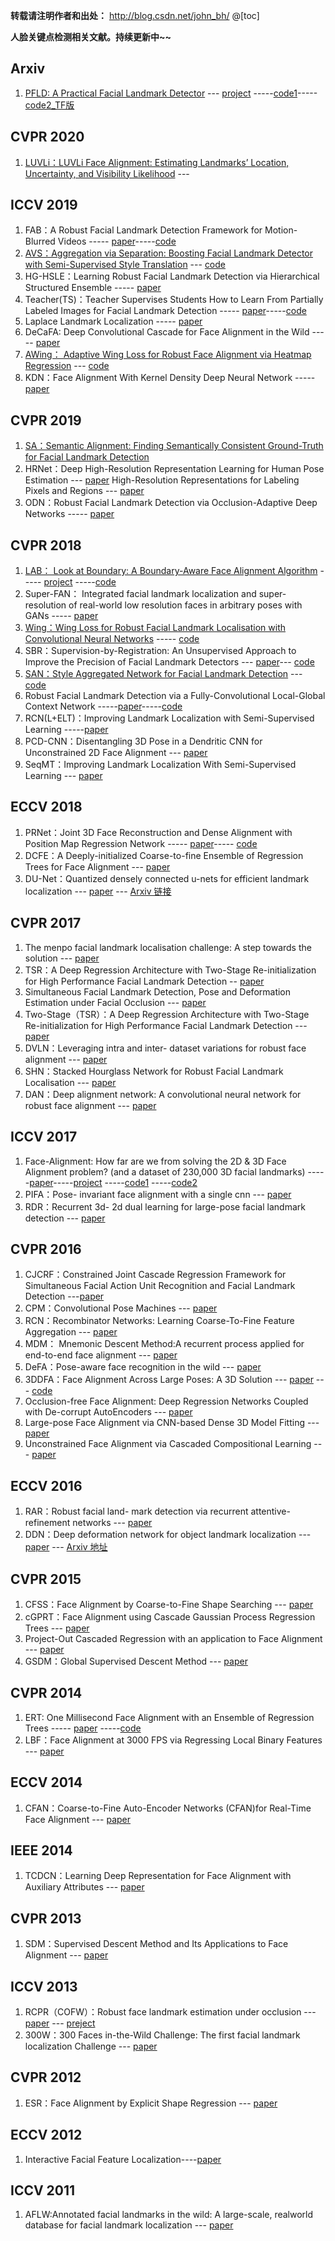 **转载请注明作者和出处：** http://blog.csdn.net/john_bh/
@[toc]

**人脸关键点检测相关文献。持续更新中~~**
## Arxiv
 1. [PFLD: A Practical Facial Landmark Detector](https://blog.csdn.net/john_bh/article/details/104492555) --- [project](https://sites.google.com/view/xjguo/fld) -----[code1](https://drive.google.com/file/d/1n1uZPbM9Wz052aVnlc_3L4gjQHiwfj4B/view)-----[code2_TF版](https://github.com/guoqiangqi/PFLD)
## CVPR 2020
 1. [LUVLi：LUVLi Face Alignment: Estimating Landmarks’ Location, Uncertainty,  and Visibility Likelihood](https://blog.csdn.net/john_bh/article/details/105416543) ---
## ICCV 2019
 1. FAB：A Robust Facial Landmark Detection Framework for Motion-Blurred Videos  ----- [paper](http://openaccess.thecvf.com/content_ICCV_2019/papers/Sun_FAB_A_Robust_Facial_Landmark_Detection_Framework_for_Motion-Blurred_Videos_ICCV_2019_paper.pdf)-----[code](https://github.com/keqiangsun/FAB)
 2. [AVS：Aggregation via Separation: Boosting Facial Landmark Detector with Semi-Supervised Style Translation](https://blog.csdn.net/john_bh/article/details/106524455)  --- [code](https://github.com/thesouthfrog/stylealign)
 3. HG-HSLE：Learning Robust Facial Landmark Detection via Hierarchical Structured Ensemble  -----  [paper](http://openaccess.thecvf.com/content_ICCV_2019/papers/Zou_Learning_Robust_Facial_Landmark_Detection_via_Hierarchical_Structured_Ensemble_ICCV_2019_paper.pdf)
 4. Teacher(TS)：Teacher Supervises Students How to Learn From Partially Labeled Images for Facial Landmark Detection  -----  [paper](http://openaccess.thecvf.com/content_ICCV_2019/papers/Dong_Teacher_Supervises_Students_How_to_Learn_From_Partially_Labeled_Images_ICCV_2019_paper.pdf)-----[code](https://github.com/D-X-Y/landmark-detection)
 5. Laplace Landmark Localization  -----  [paper](http://openaccess.thecvf.com/content_ICCV_2019/papers/Robinson_Laplace_Landmark_Localization_ICCV_2019_paper.pdf)
 6. DeCaFA: Deep Convolutional Cascade for Face Alignment in the Wild ----- [paper](http://openaccess.thecvf.com/content_ICCV_2019/papers/Dapogny_DeCaFA_Deep_Convolutional_Cascade_for_Face_Alignment_in_the_Wild_ICCV_2019_paper.pdf)
 7. [AWing： Adaptive Wing Loss for Robust Face Alignment via Heatmap Regression](https://blog.csdn.net/john_bh/article/details/106380784) --- [code](https://github.com/protossw512/AdaptiveWingLoss)
 8. KDN：Face Alignment With Kernel Density Deep Neural Network ----- [paper](http://openaccess.thecvf.com/content_ICCV_2019/papers/Chen_Face_Alignment_With_Kernel_Density_Deep_Neural_Network_ICCV_2019_paper.pdf)

## CVPR 2019
 1. [SA：Semantic Alignment: Finding Semantically Consistent Ground-Truth for Facial Landmark Detection](https://blog.csdn.net/john_bh/article/details/104497069) 
 2. HRNet：Deep High-Resolution Representation Learning for Human Pose Estimation --- [paper](http://openaccess.thecvf.com/content_CVPR_2019/papers/Sun_Deep_High-Resolution_Representation_Learning_for_Human_Pose_Estimation_CVPR_2019_paper.pdf)
 High-Resolution Representations for Labeling Pixels and Regions --- [paper](https://arxiv.org/pdf/1904.04514.pdf)
 4. ODN：Robust Facial Landmark Detection via Occlusion-Adaptive Deep Networks  -----  [paper](http://openaccess.thecvf.com/content_CVPR_2019/papers/Zhu_Robust_Facial_Landmark_Detection_via_Occlusion-Adaptive_Deep_Networks_CVPR_2019_paper.pdf)

## CVPR 2018
 1. [LAB： Look at Boundary: A Boundary-Aware Face Alignment Algorithm](https://blog.csdn.net/john_bh/article/details/106407928) -----  [project](https://wywu.github.io/projects/LAB/LAB.html) -----[code](https://github.com/wywu/LAB)
 2. Super-FAN： Integrated facial landmark localization and super-resolution of real-world low resolution faces in arbitrary poses with GANs ----- [paper](http://openaccess.thecvf.com/content_cvpr_2018/papers/Bulat_SuperFAN_Integrated_Facial_CVPR_2018_paper.pdf)
 3. [Wing：Wing Loss for Robust Facial Landmark Localisation with Convolutional Neural Networks](https://blog.csdn.net/john_bh/article/details/106302026) ----- [code](https://github.com/TropComplique/wing-loss)
 4. SBR：Supervision-by-Registration: An Unsupervised Approach to Improve the Precision of Facial Landmark Detectors --- [paper](http://openaccess.thecvf.com/content_cvpr_2018/papers/Dong_Supervision-by-Registration_An_Unsupervised_CVPR_2018_paper.pdf)--- [code](https://github.com/D-X-Y/landmark-detection)
 5. [SAN：Style Aggregated Network for Facial Landmark Detection](https://blog.csdn.net/john_bh/article/details/106529239) --- [code](https://github.com/D-X-Y/landmark-detection)
 6. Robust Facial Landmark Detection via a Fully-Convolutional Local-Global Context Network -----[paper](http://openaccess.thecvf.com/content_cvpr_2018/papers/Merget_Robust_Facial_Landmark_CVPR_2018_paper.pdf)-----[code](https://github.com/ashxjain/Robust-Facial-Landmark)
 7. RCN(L+ELT)：Improving Landmark Localization with Semi-Supervised Learning -----[paper](http://openaccess.thecvf.com/content_cvpr_2018/papers/Honari_Improving_Landmark_Localization_CVPR_2018_paper.pdf)
 8. PCD-CNN：Disentangling 3D Pose in a Dendritic CNN for Unconstrained 2D Face Alignment --- [paper](http://openaccess.thecvf.com/content_cvpr_2018/papers/Kumar_Disentangling_3D_Pose_CVPR_2018_paper.pdf)
 9. SeqMT：Improving Landmark Localization With Semi-Supervised Learning --- [paper](http://openaccess.thecvf.com/content_cvpr_2018/papers/Honari_Improving_Landmark_Localization_CVPR_2018_paper.pdf)


## ECCV 2018
 1. PRNet：Joint 3D Face Reconstruction and Dense Alignment with Position Map Regression Network ----- [paper](http://openaccess.thecvf.com/content_ECCV_2018/papers/Yao_Feng_Joint_3D_Face_ECCV_2018_paper.pdf)----- [code](https://github.com/YadiraF/PRNet)
 2. DCFE：A Deeply-initialized Coarse-to-fine Ensemble of Regression Trees for Face Alignment --- [paper](http://openaccess.thecvf.com/content_ECCV_2018/papers/Roberto_Valle_A_Deeply-initialized_Coarse-to-fine_ECCV_2018_paper.pdf)
 3. DU-Net：Quantized densely connected u-nets for efficient landmark localization --- [paper](https://eccv2018.org/openaccess/content_ECCV_2018/papers/Zhiqiang_Tang_Quantized_Densely_Connected_ECCV_2018_paper.pdf) --- [Arxiv 链接](https://arxiv.org/abs/1808.02194)

## CVPR 2017
 1. The menpo facial landmark localisation challenge: A step towards the solution --- [paper](http://openaccess.thecvf.com/content_cvpr_2017_workshops/w33/papers/Zafeiriou_The_Menpo_Facial_CVPR_2017_paper.pdf)
 2. TSR：A Deep Regression Architecture with Two-Stage Re-initialization for High Performance Facial Landmark Detection -- [paper](http://openaccess.thecvf.com/content_cvpr_2017/papers/Lv_A_Deep_Regression_CVPR_2017_paper.pdf)
 3. Simultaneous Facial Landmark Detection, Pose and Deformation Estimation under Facial Occlusion --- [paper](http://openaccess.thecvf.com/content_cvpr_2017/papers/Wu_Simultaneous_Facial_Landmark_CVPR_2017_paper.pdf)
 4. Two-Stage（TSR）：A Deep Regression Architecture with Two-Stage Re-initialization for High Performance Facial Landmark Detection --- [paper](http://openaccess.thecvf.com/content_cvpr_2017/papers/Lv_A_Deep_Regression_CVPR_2017_paper.pdf)
 5. DVLN：Leveraging intra and inter- dataset variations for robust face alignment --- [paper](http://openaccess.thecvf.com/content_cvpr_2017_workshops/w33/papers/Wu_Leveraging_Intra_and_CVPR_2017_paper.pdf)
 6. SHN：Stacked Hourglass Network for Robust Facial Landmark Localisation --- [paper](http://openaccess.thecvf.com/content_cvpr_2017_workshops/w33/papers/Yang_Stacked_Hourglass_Network_CVPR_2017_paper.pdf)
 7. DAN：Deep alignment network: A convolutional neural network for robust face alignment --- [paper](http://openaccess.thecvf.com/content_cvpr_2017_workshops/w33/papers/Kowalski_Deep_Alignment_Network_CVPR_2017_paper.pdf)

## ICCV 2017
 1. Face-Alignment: How far are we from solving the 2D & 3D Face Alignment problem? (and a dataset of 230,000 3D facial landmarks) -----[paper](http://openaccess.thecvf.com/content_ICCV_2017/papers/Bulat_How_Far_Are_ICCV_2017_paper.pdf)-----[project](https://www.adrianbulat.com/face-alignment) -----[code1](https://github.com/1adrianb/2D-and-3D-face-alignment) -----[code2](https://github.com/1adrianb/face-alignment)
 2. PIFA：Pose- invariant face alignment with a single cnn --- [paper](http://openaccess.thecvf.com/content_ICCV_2017/papers/Jourabloo_Pose-Invariant_Face_Alignment_ICCV_2017_paper.pdf)
 3. RDR：Recurrent 3d- 2d dual learning for large-pose facial landmark detection --- [paper](http://openaccess.thecvf.com/content_ICCV_2017/papers/Xiao_Recurrent_3D-2D_Dual_ICCV_2017_paper.pdf)

## CVPR 2016
 1. CJCRF：Constrained Joint Cascade Regression Framework for Simultaneous Facial Action Unit Recognition and Facial Landmark Detection ---[paper](https://www.cv-foundation.org/openaccess/content_cvpr_2016/papers/Wu_Constrained_Joint_Cascade_CVPR_2016_paper.pdf)
 2. CPM：Convolutional Pose Machines --- [paper](https://www.cv-foundation.org/openaccess/content_cvpr_2016/papers/Wei_Convolutional_Pose_Machines_CVPR_2016_paper.pdf)
 3. RCN：Recombinator Networks: Learning Coarse-To-Fine Feature Aggregation --- [paper](https://www.cv-foundation.org/openaccess/content_cvpr_2016/papers/Honari_Recombinator_Networks_Learning_CVPR_2016_paper.pdf)
 4. MDM： Mnemonic Descent Method:A recurrent process applied for end-to-end face alignment --- [paper](https://www.cv-foundation.org/openaccess/content_cvpr_2016/papers/Trigeorgis_Mnemonic_Descent_Method_CVPR_2016_paper.pdf)
 5. DeFA：Pose-aware face recognition in the wild --- [paper](http://openaccess.thecvf.com/content_cvpr_2016/papers/Masi_Pose-Aware_Face_Recognition_CVPR_2016_paper.pdf)
 6. 3DDFA：Face Alignment Across Large Poses: A 3D Solution --- [paper](https://www.cv-foundation.org/openaccess/content_cvpr_2016/papers/Zhu_Face_Alignment_Across_CVPR_2016_paper.pdf) --- [code](https://github.com/cleardusk/3DDFA)
 7. Occlusion-free Face Alignment: Deep Regression Networks Coupled with De-corrupt AutoEncoders --- [paper](https://www.cv-foundation.org/openaccess/content_cvpr_2016/papers/Zhang_Occlusion-Free_Face_Alignment_CVPR_2016_paper.pdf)
 8. Large-pose Face Alignment via CNN-based Dense 3D Model Fitting --- [paper](https://www.cv-foundation.org/openaccess/content_cvpr_2016/papers/Jourabloo_Large-Pose_Face_Alignment_CVPR_2016_paper.pdf)
 9. Unconstrained Face Alignment via Cascaded Compositional Learning --- [paper](https://www.cv-foundation.org/openaccess/content_cvpr_2016/papers/Zhu_Unconstrained_Face_Alignment_CVPR_2016_paper.pdf)

## ECCV 2016
 1. RAR：Robust facial land- mark detection via recurrent attentive-refinement networks --- [paper](http://www.eccv2016.org/files/posters/O-1A-04.pdf)
 2. DDN：Deep deformation network for object landmark localization --- [paper](http://www.eccv2016.org/files/posters/P-3A-25.pdf) --- [Arxiv 地址](https://arxiv.org/pdf/1605.01014.pdf)

## CVPR 2015
 1. CFSS：Face Alignment by Coarse-to-Fine Shape Searching --- [paper](https://www.cv-foundation.org/openaccess/content_cvpr_2015/papers/Zhu_Face_Alignment_by_2015_CVPR_paper.pdf)
 2. cGPRT：Face Alignment using Cascade Gaussian Process Regression Trees --- [paper](https://www.cv-foundation.org/openaccess/content_cvpr_2015/papers/Lee_Face_Alignment_Using_2015_CVPR_paper.pdf)
 3. Project-Out Cascaded Regression with an application to Face Alignment --- [paper](https://www.cv-foundation.org/openaccess/content_cvpr_2015/papers/Tzimiropoulos_Project-Out_Cascaded_Regression_2015_CVPR_paper.pdf)
 4. GSDM：Global Supervised Descent Method --- [paper](https://www.cv-foundation.org/openaccess/content_cvpr_2015/papers/Xiong_Global_Supervised_Descent_2015_CVPR_paper.pdf)

## CVPR 2014
 1. ERT: One Millisecond Face Alignment with an Ensemble of Regression Trees ----- [paper](https://www.cv-foundation.org/openaccess/content_cvpr_2014/papers/Kazemi_One_Millisecond_Face_2014_CVPR_paper.pdf) -----[code](http://dlib.net/imaging.html)
 2. LBF：Face Alignment at 3000 FPS via Regressing Local Binary Features --- [paper](http://openaccess.thecvf.com/content_cvpr_2014/papers/Ren_Face_Alignment_at_2014_CVPR_paper.pdf)

## ECCV 2014
 1. CFAN：Coarse-to-Fine Auto-Encoder Networks (CFAN)for Real-Time Face Alignment --- [paper](http://www.jdl.link/doc/2011/201511618323513060_2014_eccv_coarse-to-fine%20auto-encoder%20networks%20%28cfan%29%20for%20real-time%20face%20alignment_0.pdf)

## IEEE 2014
 1. TCDCN：Learning Deep Representation for Face Alignment with Auxiliary  Attributes --- [paper](https://ieeexplore.ieee.org/abstract/document/7208848)

## CVPR 2013

 1. SDM：Supervised Descent Method and Its Applications to Face Alignment --- [paper](https://www.cv-foundation.org/openaccess/content_cvpr_2013/papers/Xiong_Supervised_Descent_Method_2013_CVPR_paper.pdf)

## ICCV 2013
 1. RCPR（COFW）：Robust face landmark estimation under occlusion --- [paper](http://www.vision.caltech.edu/~xpburgos/papers/ICCV13%20Burgos-Artizzu.pdf) --- [preject](http://www.vision.caltech.edu/xpburgos/ICCV13/)
 2. 300W：300 Faces in-the-Wild Challenge: The first facial landmark localization Challenge --- [paper](https://ibug.doc.ic.ac.uk/media/uploads/documents/sagonas_iccv_2013_300_w.pdf)

## CVPR 2012
 1. ESR：Face Alignment by Explicit Shape Regression --- [paper](http://www.jiansun.org/papers/CVPR12_FaceAlignRegression.pdf)

## ECCV 2012

 1. Interactive Facial Feature Localization----[paper](https://projet.liris.cnrs.fr/imagine/pub/proceedings/ECCV-2012/papers/7574/75740679.pdf)


## ICCV 2011
 1. AFLW:Annotated facial landmarks in the wild: A large-scale,    realworld database for facial landmark localization --- [paper](https://files.icg.tugraz.at/seafhttp/files/2683f2e7-8f05-4943-98ca-de4b23bb0ff4/koestinger_befit_11.pdf)


